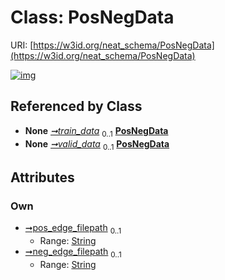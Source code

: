 
# Class: PosNegData




URI: [https://w3id.org/neat_schema/PosNegData](https://w3id.org/neat_schema/PosNegData)


[![img](https://yuml.me/diagram/nofunky;dir:TB/class/[TrainValidData]++-%20train_data%200..1>[PosNegData&#124;pos_edge_filepath:string%20%3F;neg_edge_filepath:string%20%3F],[TrainValidData]++-%20valid_data%200..1>[PosNegData],[TrainValidData])](https://yuml.me/diagram/nofunky;dir:TB/class/[TrainValidData]++-%20train_data%200..1>[PosNegData&#124;pos_edge_filepath:string%20%3F;neg_edge_filepath:string%20%3F],[TrainValidData]++-%20valid_data%200..1>[PosNegData],[TrainValidData])

## Referenced by Class

 *  **None** *[➞train_data](trainValidData__train_data.md)*  <sub>0..1</sub>  **[PosNegData](PosNegData.md)**
 *  **None** *[➞valid_data](trainValidData__valid_data.md)*  <sub>0..1</sub>  **[PosNegData](PosNegData.md)**

## Attributes


### Own

 * [➞pos_edge_filepath](posNegData__pos_edge_filepath.md)  <sub>0..1</sub>
     * Range: [String](types/String.md)
 * [➞neg_edge_filepath](posNegData__neg_edge_filepath.md)  <sub>0..1</sub>
     * Range: [String](types/String.md)
